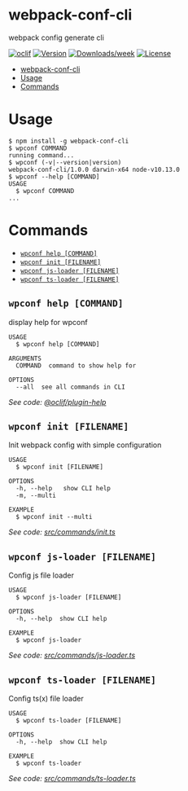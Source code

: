 # webpack-conf-cli

webpack config generate cli

[![oclif](https://img.shields.io/badge/cli-oclif-brightgreen.svg)](https://oclif.io)
[![Version](https://img.shields.io/npm/v/webpack-conf-cli.svg)](https://npmjs.org/package/webpack-conf-cli)
[![Downloads/week](https://img.shields.io/npm/dw/webpack-conf-cli.svg)](https://npmjs.org/package/webpack-conf-cli)
[![License](https://img.shields.io/npm/l/webpack-conf-cli.svg)](https://github.com/https://github.com/wzhkobe2408/repo/https://github.com/owner/webpack-conf-cli/blob/master/package.json)

<!-- toc -->
* [webpack-conf-cli](#webpack-conf-cli)
* [Usage](#usage)
* [Commands](#commands)
<!-- tocstop -->

# Usage

<!-- usage -->
```sh-session
$ npm install -g webpack-conf-cli
$ wpconf COMMAND
running command...
$ wpconf (-v|--version|version)
webpack-conf-cli/1.0.0 darwin-x64 node-v10.13.0
$ wpconf --help [COMMAND]
USAGE
  $ wpconf COMMAND
...
```
<!-- usagestop -->

# Commands

<!-- commands -->
* [`wpconf help [COMMAND]`](#wpconf-help-command)
* [`wpconf init [FILENAME]`](#wpconf-init-filename)
* [`wpconf js-loader [FILENAME]`](#wpconf-js-loader-filename)
* [`wpconf ts-loader [FILENAME]`](#wpconf-ts-loader-filename)

## `wpconf help [COMMAND]`

display help for wpconf

```
USAGE
  $ wpconf help [COMMAND]

ARGUMENTS
  COMMAND  command to show help for

OPTIONS
  --all  see all commands in CLI
```

_See code: [@oclif/plugin-help](https://github.com/oclif/plugin-help/blob/v2.2.0/src/commands/help.ts)_

## `wpconf init [FILENAME]`

Init webpack config with simple configuration

```
USAGE
  $ wpconf init [FILENAME]

OPTIONS
  -h, --help   show CLI help
  -m, --multi

EXAMPLE
  $ wpconf init --multi
```

_See code: [src/commands/init.ts](https://github.com/wzhkobe2408/webpack-conf-cli/blob/v1.0.0/src/commands/init.ts)_

## `wpconf js-loader [FILENAME]`

Config js file loader

```
USAGE
  $ wpconf js-loader [FILENAME]

OPTIONS
  -h, --help  show CLI help

EXAMPLE
  $ wpconf js-loader
```

_See code: [src/commands/js-loader.ts](https://github.com/wzhkobe2408/webpack-conf-cli/blob/v1.0.0/src/commands/js-loader.ts)_

## `wpconf ts-loader [FILENAME]`

Config ts(x) file loader

```
USAGE
  $ wpconf ts-loader [FILENAME]

OPTIONS
  -h, --help  show CLI help

EXAMPLE
  $ wpconf ts-loader
```

_See code: [src/commands/ts-loader.ts](https://github.com/wzhkobe2408/webpack-conf-cli/blob/v1.0.0/src/commands/ts-loader.ts)_
<!-- commandsstop -->
